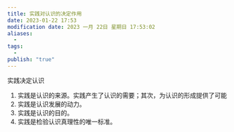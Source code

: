 ```yaml
---
title: 实践对认识的决定作用
date: 2023-01-22 17:53
modification date: 2023 一月 22日 星期日 17:53:02
aliases:
  - 
tags:
  - 
publish: "true"
---
```


实践决定认识

1. 实践是认识的来源。实践产生了认识的需要；其次，为认识的形成提供了可能
2. 实践是认识发展的动力。
3. 实践是认识的目的。
4. 实践是检验认识真理性的唯一标准。
